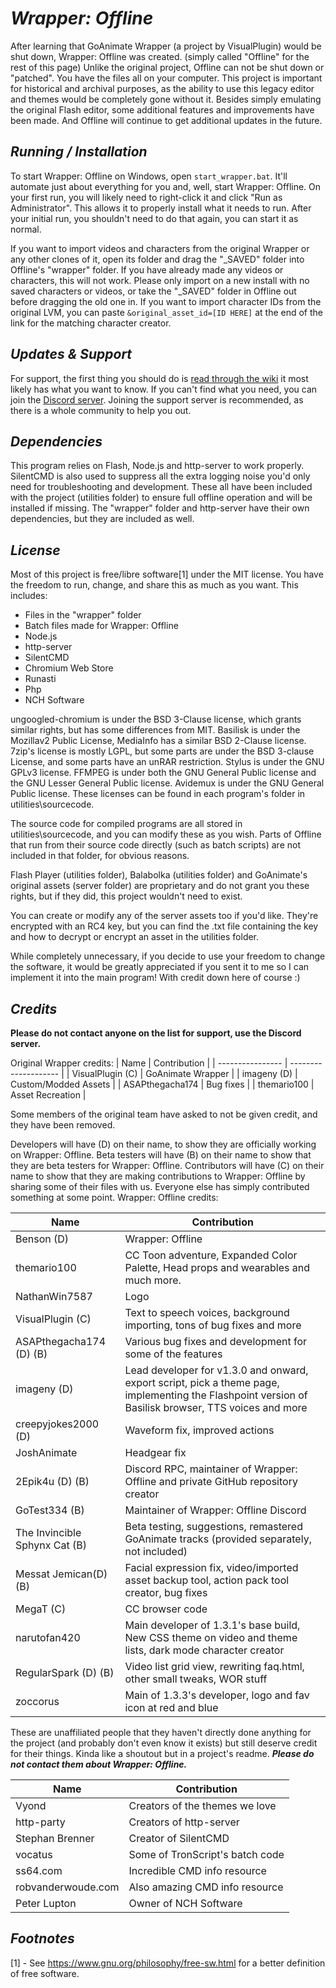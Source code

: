 # *Wrapper: Offline*
After learning that GoAnimate Wrapper (a project by VisualPlugin) would be shut down, Wrapper: Offline was created. (simply called "Offline" for the rest of this page) Unlike the original project, Offline can not be shut down or "patched". You have the files all on your computer. This project is important for historical and archival purposes, as the ability to use this legacy editor and themes would be completely gone without it. Besides simply emulating the original Flash editor, some additional features and improvements have been made. And Offline will continue to get additional updates in the future.

## *Running / Installation*
To start Wrapper: Offline on Windows, open `start_wrapper.bat`. It'll automate just about everything for you and, well, start Wrapper: Offline. On your first run, you will likely need to right-click it and click "Run as Administrator". This allows it to properly install what it needs to run. After your initial run, you shouldn't need to do that again, you can start it as normal.

If you want to import videos and characters from the original Wrapper or any other clones of it, open its folder and drag the "_SAVED" folder into Offline's "wrapper" folder. If you have already made any videos or characters, this will not work. Please only import on a new install with no saved characters or videos, or take the "_SAVED" folder in Offline out before dragging the old one in. If you want to import character IDs from the original LVM, you can paste `&original_asset_id=[ID HERE]` at the end of the link for the matching character creator.

## *Updates & Support*
For support, the first thing you should do is [read through the wiki](https://github.com/GoAnimate-Stuff-by-Zoccorus/wrapper-offline/wiki) it most likely has what you want to know. If you can't find what you need, you can join the [Discord server](https://discord.gg/Kf7BzSw). Joining the support server is recommended, as there is a whole community to help you out.

## *Dependencies*
This program relies on Flash, Node.js and http-server to work properly. SilentCMD is also used to suppress all the extra logging noise you'd only need for troubleshooting and development. These all have been included with the project (utilities folder) to ensure full offline operation and will be installed if missing. The "wrapper" folder and http-server have their own dependencies, but they are included as well.

## *License*
Most of this project is free/libre software[1] under the MIT license. You have the freedom to run, change, and share this as much as you want.
This includes:
  - Files in the "wrapper" folder
  - Batch files made for Wrapper: Offline
  - Node.js
  - http-server
  - SilentCMD
  - Chromium Web Store
  - Runasti
  - Php
  - NCH Software

ungoogled-chromium is under the BSD 3-Clause license, which grants similar rights, but has some differences from MIT. Basilisk is under the Mozillav2 Public License, MediaInfo has a similar BSD 2-Clause license. 7zip's license is mostly LGPL, but some parts are under the BSD 3-clause License, and some parts have an unRAR restriction. Stylus is under the GNU GPLv3 license. FFMPEG is under both the GNU General Public license and the GNU Lesser General Public license. Avidemux is under the GNU General Public license. These licenses can be found in each program's folder in utilities\sourcecode.

The source code for compiled programs are all stored in utilities\sourcecode, and you can modify these as you wish. Parts of Offline that run from their source code directly (such as batch scripts) are not included in that folder, for obvious reasons.

Flash Player (utilities folder), Balabolka (utilities folder) and GoAnimate's original assets (server folder) are proprietary and do not grant you these rights, but if they did, this project wouldn't need to exist.

You can create or modify any of the server assets too if you'd like. They're encrypted with an RC4 key, but you can find the .txt file containing the key and how to decrypt or encrypt an asset in the utilities folder.

While completely unnecessary, if you decide to use your freedom to change the software, it would be greatly appreciated if you sent it to me so I can implement it into the main program! With credit down here of course :)

## *Credits*
**Please do not contact anyone on the list for support, use the Discord server.**

Original Wrapper credits:
| Name             | Contribution         |
| ---------------- | -------------------- |
| VisualPlugin (C) | GoAnimate Wrapper    |
| imageny (D)      | Custom/Modded Assets |
| ASAPthegacha174  |  Bug fixes           |
| themario100      | Asset Recreation     |

Some members of the original team have asked to not be given credit, and they have been removed.

Developers will have (D) on their name, to show they are officially working on Wrapper: Offline. Beta testers will have (B) on their name to show that they are beta testers for Wrapper: Offline. Contributors will have (C) on their name to show that they are making contributions to Wrapper: Offline by sharing some of their files with us. Everyone else has simply contributed something at some point.
Wrapper: Offline credits:


| Name                             | Contribution                                                                                                                                         |
| -------------------------------- | ---------------------------------------------------------------------------------------------------------------------------------------------------- |
| Benson (D)                       | Wrapper: Offline                                                                                                                                     |
| themario100                      | CC Toon adventure, Expanded Color Palette, Head props and wearables and much more.                                                                   |
| NathanWin7587                      | Logo                                                                                                                                                 |
| VisualPlugin (C)                 | Text to speech voices, background importing, tons of bug fixes and more                                                                              |
| ASAPthegacha174 (D) (B) 		   | Various bug fixes and development for some of the features                                                                                           |
| imageny (D)         	   | Lead developer for v1.3.0 and onward, export script, pick a theme page, implementing the Flashpoint version of Basilisk browser, TTS voices and more |       
| creepyjokes2000 (D)        	   | Waveform fix, improved actions                                                                                                                       |
| JoshAnimate                 	   | Headgear fix                                                                                                                                         |
| 2Epik4u (D) (B)                  | Discord RPC, maintainer of Wrapper: Offline and private GitHub repository creator                                                                    |
| GoTest334 (B)                    | Maintainer of Wrapper: Offline Discord                                                                                                               |
| The Invincible Sphynx Cat (B)    | Beta testing, suggestions, remastered GoAnimate tracks (provided separately, not included)                                                           |	
| Messat Jemican(D) (B)	   | Facial expression fix, video/imported asset backup tool, action pack tool creator, bug fixes                                                         |
| MegaT (C)                        | CC browser code                                                                                                                                      |
| narutofan420                     | Main developer of 1.3.1's base build, New CSS theme on video and theme lists, dark mode character creator                                                                                  |
| RegularSpark (D) (B)                    | Video list grid view, rewriting faq.html, other small tweaks, WOR stuff                                                                                        |
| zoccorus                    | Main of 1.3.3's developer, logo and fav icon at red and blue                                                                                     |

These are unaffiliated people that they haven't directly done anything for the project (and probably don't even know it exists) but still deserve credit for their things. Kinda like a shoutout but in a project's readme. ***Please do not contact them about Wrapper: Offline.***

| Name               | Contribution                     |
| ------------------ | -------------------------------- |
| Vyond              | Creators of the themes we love   |
| http-party         | Creators of http-server          |
| Stephan Brenner    | Creator of SilentCMD             |
| vocatus            | Some of TronScript's batch code  |
| ss64.com           | Incredible CMD info resource     |
| robvanderwoude.com | Also amazing CMD info resource   |
| Peter Lupton       | Owner of NCH Software            |

## *Footnotes*
[1] - See <https://www.gnu.org/philosophy/free-sw.html> for a better definition of free software.
